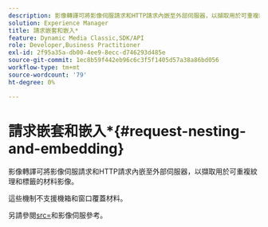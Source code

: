 ```yaml
---
description: 影像轉譯可將影像伺服請求和HTTP請求內嵌至外部伺服器，以擷取用於可重複紋理和標籤的材料影像。
solution: Experience Manager
title: 請求嵌套和嵌入*
feature: Dynamic Media Classic,SDK/API
role: Developer,Business Practitioner
exl-id: 2f95a35a-db00-4ee9-8ecc-d746293d485e
source-git-commit: 1ec8b59f442eb96c6c3f5f1405d57a38a86bd056
workflow-type: tm+mt
source-wordcount: '79'
ht-degree: 0%

---
```


# 請求嵌套和嵌入*{#request-nesting-and-embedding}

影像轉譯可將影像伺服請求和HTTP請求內嵌至外部伺服器，以擷取用於可重複紋理和標籤的材料影像。

這些機制不支援機箱和窗口覆蓋材料。

另請參閱[src=](../../../../../../ir-api/http-protocol/image-rendering-api-ref/c-ir-http-protocol-ref/c-ir-http-protocol-command-reference/r-ir-src.md#reference-62c98abad22149d68d405ed6aaff8272)和影像伺服參考。

